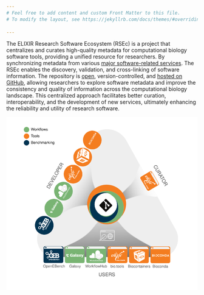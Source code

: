 ```yaml
---
# Feel free to add content and custom Front Matter to this file.
# To modify the layout, see https://jekyllrb.com/docs/themes/#overriding-theme-defaults

---
```

<div class="row align-items-center">
  <div class="col-12 col-md-6">
    <p>
The ELIXIR Research Software Ecosystem (RSEc) is a project that centralizes and curates high-quality metadata for computational biology software tools, providing a unified resource for researchers. By synchronizing metadata from various <a href="/partners">major software-related services</a>. The RSEc enables the discovery, validation, and cross-linking of software information. The repository is <a href="/licence">open</a>, version-controlled, and <a href="https://github.com/research-software-ecosystem">hosted on GitHub</a>, allowing researchers to explore software metadata and improve the consistency and quality of information across the computational biology landscape. This centralized approach facilitates better curation, interoperability, and the development of new services, ultimately enhancing the reliability and utility of research software.
    </p>
  </div>
  <div class="col-12 col-md-6">
    <img src="/assets/img/rsec.svg" alt="RSEc diagram" class="img-fluid">
  </div>
</div>
<span style="display:none;">
  site gtag = {{ site.gtag }}
  jekyll environment {{ jekyll.environment }}
</span>
